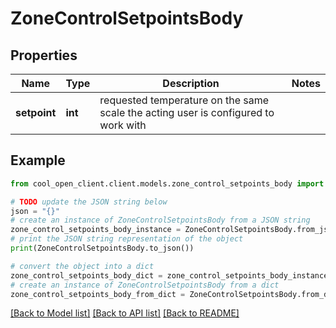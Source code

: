 # ZoneControlSetpointsBody


## Properties

Name | Type | Description | Notes
------------ | ------------- | ------------- | -------------
**setpoint** | **int** | requested temperature on the same scale the acting user is configured to work with | 

## Example

```python
from cool_open_client.client.models.zone_control_setpoints_body import ZoneControlSetpointsBody

# TODO update the JSON string below
json = "{}"
# create an instance of ZoneControlSetpointsBody from a JSON string
zone_control_setpoints_body_instance = ZoneControlSetpointsBody.from_json(json)
# print the JSON string representation of the object
print(ZoneControlSetpointsBody.to_json())

# convert the object into a dict
zone_control_setpoints_body_dict = zone_control_setpoints_body_instance.to_dict()
# create an instance of ZoneControlSetpointsBody from a dict
zone_control_setpoints_body_from_dict = ZoneControlSetpointsBody.from_dict(zone_control_setpoints_body_dict)
```
[[Back to Model list]](../README.md#documentation-for-models) [[Back to API list]](../README.md#documentation-for-api-endpoints) [[Back to README]](../README.md)


